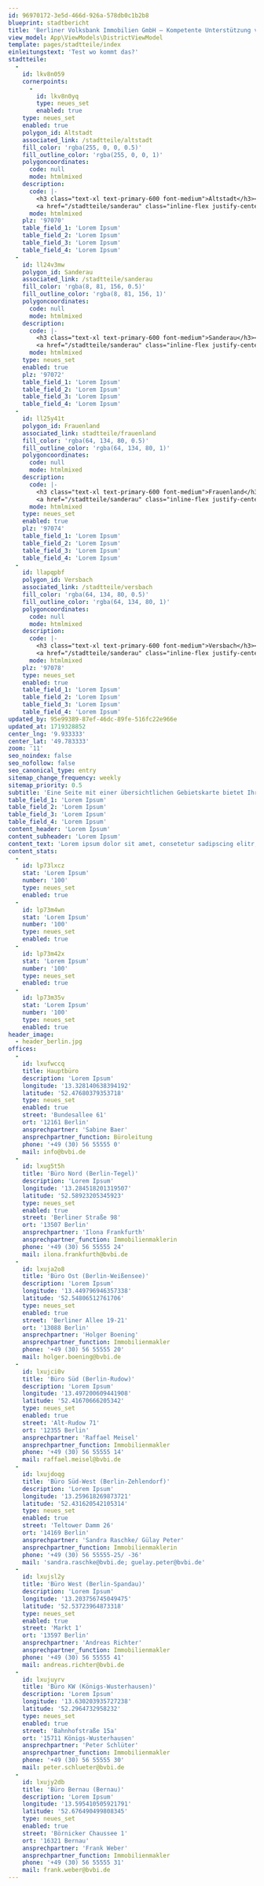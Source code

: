 ```yaml
---
id: 96970172-3e5d-466d-926a-578db0c1b2b8
blueprint: stadtbericht
title: 'Berliner Volksbank Immobilien GmbH – Kompetente Unterstützung vom Immobilienmakler'
view_model: App\ViewModels\DistrictViewModel
template: pages/stadtteile/index
einleitungstext: 'Test wo kommt das?'
stadtteile:
  -
    id: lkv8n059
    cornerpoints:
      -
        id: lkv8n0yq
        type: neues_set
        enabled: true
    type: neues_set
    enabled: true
    polygon_id: Altstadt
    associated_link: /stadtteile/altstadt
    fill_color: 'rgba(255, 0, 0, 0.5)'
    fill_outline_color: 'rgba(255, 0, 0, 1)'
    polygoncoordinates:
      code: null
      mode: htmlmixed
    description:
      code: |-
        <h3 class="text-xl text-primary-600 font-medium">Altstadt</h3><p class="text-sm">  Ruhiges und harmonizers Leben im Zentrum von Würzburg. </p><p class="text-sm my-2"> Die Altstadt von Würzburg ist eine malerische Mischung aus historischer Architektur, engen Gassen und charmanten Plätzen. Mit ihren zahlreichen Cafés, Restaurants und Geschäften bietet sie eine lebendige Atmosphäre und ein pulsierendes Stadtleben. Das reiche kulturelle Erbe, darunter die Residenz und die Marienkapelle, macht die Altstadt von Würzburg zu einem einzigartigen und inspirierenden Ort zum Leben. </p>
        <a href="/stadtteile/sanderau" class="inline-flex justify-center items-center py-2.5 px-5 text-sm font-medium text-center text-white rounded-lg md:w-auto lg:col-span-12 focus:ring-4 focus:outline-none bg-primary-700 dark:bg-primary-600 dark:hover:bg-primary-700 dark:focus:ring-primary-800 hover:bg-primary-800 focus:ring-primary-300">Mehr erfahren<span aria-hidden="true">&nbsp;→</span></a>
      mode: htmlmixed
    plz: '97070'
    table_field_1: 'Lorem Ipsum'
    table_field_2: 'Lorem Ipsum'
    table_field_3: 'Lorem Ipsum'
    table_field_4: 'Lorem Ipsum'
  -
    id: ll24v3mw
    polygon_id: Sanderau
    associated_link: /stadtteile/sanderau
    fill_color: 'rgba(8, 81, 156, 0.5)'
    fill_outline_color: 'rgba(8, 81, 156, 1)'
    polygoncoordinates:
      code: null
      mode: htmlmixed
    description:
      code: |-
        <h3 class="text-xl text-primary-600 font-medium">Sanderau</h3><p class="text-sm"> Ein charmantes Viertel zum Wohlfühlen und Entdecken. </p><p class="text-sm my-2"> Sanderau ist ein lebendiges Viertel mit einem ganz eigenen Charme. Die historische Architektur und die weitläufigen Grünflächen verleihen der Sanderau eine besondere Atmosphäre. Mit ihren gemütlichen Cafés, kleinen Läden und dem Mainufer in unmittelbarer Nähe bietet die Sanderau eine hohe Lebensqualität und lädt zum Verweilen ein. </p>
        <a href="/stadtteile/sanderau" class="inline-flex justify-center items-center py-2.5 px-5 text-sm font-medium text-center text-white rounded-lg md:w-auto lg:col-span-12 focus:ring-4 focus:outline-none bg-primary-700 dark:bg-primary-600 dark:hover:bg-primary-700 dark:focus:ring-primary-800 hover:bg-primary-800 focus:ring-primary-300">Mehr erfahren<span aria-hidden="true">&nbsp;→</span></a>
      mode: htmlmixed
    type: neues_set
    enabled: true
    plz: '97072'
    table_field_1: 'Lorem Ipsum'
    table_field_2: 'Lorem Ipsum'
    table_field_3: 'Lorem Ipsum'
    table_field_4: 'Lorem Ipsum'
  -
    id: ll25y41t
    polygon_id: Frauenland
    associated_link: stadtteile/frauenland
    fill_color: 'rgba(64, 134, 80, 0.5)'
    fill_outline_color: 'rgba(64, 134, 80, 1)'
    polygoncoordinates:
      code: null
      mode: htmlmixed
    description:
      code: |-
        <h3 class="text-xl text-primary-600 font-medium">Frauenland</h3><p class="text-sm">  Eine Oase der Ruhe und Naturnähe mitten in der Stadt.</p><p class="text-sm my-2"> Frauenland ist ein charmantes Viertel, das für seine grünen Oasen und seine ruhige Atmosphäre bekannt ist. Mit seinen weitläufigen Gärten, Parks und dem malerischen Mainufer lädt Frauenland zu erholsamen Spaziergängen und gemütlichen Picknicks ein. Die Nähe zur Natur und die idyllische Umgebung machen Frauenland zu einem beliebten Wohnort für Menschen, die eine Balance zwischen Stadtleben und Naturnähe suchen.</p>
        <a href="/stadtteile/sanderau" class="inline-flex justify-center items-center py-2.5 px-5 text-sm font-medium text-center text-white rounded-lg md:w-auto lg:col-span-12 focus:ring-4 focus:outline-none bg-primary-700 dark:bg-primary-600 dark:hover:bg-primary-700 dark:focus:ring-primary-800 hover:bg-primary-800 focus:ring-primary-300">Mehr erfahren<span aria-hidden="true">&nbsp;→</span></a>
      mode: htmlmixed
    type: neues_set
    enabled: true
    plz: '97074'
    table_field_1: 'Lorem Ipsum'
    table_field_2: 'Lorem Ipsum'
    table_field_3: 'Lorem Ipsum'
    table_field_4: 'Lorem Ipsum'
  -
    id: llapqpbf
    polygon_id: Versbach
    associated_link: /stadtteile/versbach
    fill_color: 'rgba(64, 134, 80, 0.5)'
    fill_outline_color: 'rgba(64, 134, 80, 1)'
    polygoncoordinates:
      code: null
      mode: htmlmixed
    description:
      code: |-
        <h3 class="text-xl text-primary-600 font-medium">Versbach</h3><p class="text-sm"> Versbach: Naturnahes Wohnen in idyllischer Ruhe"</p><p class="text-sm my-2"> Versbach zeichnet sich durch seine ruhige und naturnahe Umgebung aus. Mit weitläufigen Grünflächen, kleinen Bachläufen und charmanten Wegen bietet Versbach eine erholsame Atmosphäre für Spaziergänge und Outdoor-Aktivitäten. Die Nähe zur Natur und die angenehme Ruhe machen Versbach zu einem attraktiven Wohnort für Menschen, die eine entspannte Wohngegend abseits des städtischen Trubels suchen. </p>
        <a href="/stadtteile/sanderau" class="inline-flex justify-center items-center py-2.5 px-5 text-sm font-medium text-center text-white rounded-lg md:w-auto lg:col-span-12 focus:ring-4 focus:outline-none bg-primary-700 dark:bg-primary-600 dark:hover:bg-primary-700 dark:focus:ring-primary-800 hover:bg-primary-800 focus:ring-primary-300">Mehr erfahren<span aria-hidden="true">&nbsp;→</span></a>
      mode: htmlmixed
    plz: '97078'
    type: neues_set
    enabled: true
    table_field_1: 'Lorem Ipsum'
    table_field_2: 'Lorem Ipsum'
    table_field_3: 'Lorem Ipsum'
    table_field_4: 'Lorem Ipsum'
updated_by: 95e99389-87ef-46dc-89fe-516fc22e966e
updated_at: 1719328852
center_lng: '9.933333'
center_lat: '49.783333'
zoom: '11'
seo_noindex: false
seo_nofollow: false
seo_canonical_type: entry
sitemap_change_frequency: weekly
sitemap_priority: 0.5
subtitle: 'Eine Seite mit einer übersichtlichen Gebietskarte bietet Ihren Kunden eine praktische Übersicht über die verfügbaren Stadtteile und erleichtert die Navigation durch das Immobilienangebot. Ihre Kunden können so einfach auf die gewünschten Informationen zugreifen und die verschiedenen Stadtteile miteinander vergleichen.'
table_field_1: 'Lorem Ipsum'
table_field_2: 'Lorem Ipsum'
table_field_3: 'Lorem Ipsum'
table_field_4: 'Lorem Ipsum'
content_header: 'Lorem Ipsum'
content_subheader: 'Lorem Ipsum'
content_text: 'Lorem ipsum dolor sit amet, consetetur sadipscing elitr, sed diam nonumy eirmod tempor invidunt ut labore et dolore magna aliquyam erat, sed diam voluptua. At vero eos et accusam et justo duo dolores et ea rebum. Stet clita kasd gubergren, no sea takimata sanctus est Lorem ipsum dolor sit amet.'
content_stats:
  -
    id: lp73lxcz
    stat: 'Lorem Ipsum'
    number: '100'
    type: neues_set
    enabled: true
  -
    id: lp73m4wn
    stat: 'Lorem Ipsum'
    number: '100'
    type: neues_set
    enabled: true
  -
    id: lp73m42x
    stat: 'Lorem Ipsum'
    number: '100'
    type: neues_set
    enabled: true
  -
    id: lp73m35v
    stat: 'Lorem Ipsum'
    number: '100'
    type: neues_set
    enabled: true
header_image:
  - header_berlin.jpg
offices:
  -
    id: lxufwccq
    title: Hauptbüro
    description: 'Lorem Ipsum'
    longitude: '13.328140638394192'
    latitude: '52.47680379353718'
    type: neues_set
    enabled: true
    street: 'Bundesallee 61'
    ort: '12161 Berlin'
    ansprechpartner: 'Sabine Baer'
    ansprechpartner_function: Büroleitung
    phone: '+49 (30) 56 55555 0'
    mail: info@bvbi.de
  -
    id: lxug5t5h
    title: 'Büro Nord (Berlin-Tegel)'
    description: 'Lorem Ipsum'
    longitude: '13.284518201319507'
    latitude: '52.58923205345923'
    type: neues_set
    enabled: true
    street: 'Berliner Straße 98'
    ort: '13507 Berlin'
    ansprechpartner: 'Ilona Frankfurth'
    ansprechpartner_function: Immobilienmaklerin
    phone: '+49 (30) 56 55555 24'
    mail: ilona.frankfurth@bvbi.de
  -
    id: lxuja2o8
    title: 'Büro Ost (Berlin-Weißensee)'
    description: 'Lorem Ipsum'
    longitude: '13.449796946357338'
    latitude: '52.54806512761706'
    type: neues_set
    enabled: true
    street: 'Berliner Allee 19-21'
    ort: '13088 Berlin'
    ansprechpartner: 'Holger Boening'
    ansprechpartner_function: Immobilienmakler
    phone: '+49 (30) 56 55555 20'
    mail: holger.boening@bvbi.de
  -
    id: lxujci0v
    title: 'Büro Süd (Berlin-Rudow)'
    description: 'Lorem Ipsum'
    longitude: '13.497200609441908'
    latitude: '52.41670666205342'
    type: neues_set
    enabled: true
    street: 'Alt-Rudow 71'
    ort: '12355 Berlin'
    ansprechpartner: 'Raffael Meisel'
    ansprechpartner_function: Immobilienmakler
    phone: '+49 (30) 56 55555 14'
    mail: raffael.meisel@bvbi.de
  -
    id: lxujdoqg
    title: 'Büro Süd-West (Berlin-Zehlendorf)'
    description: 'Lorem Ipsum'
    longitude: '13.259618269873721'
    latitude: '52.431620542105314'
    type: neues_set
    enabled: true
    street: 'Teltower Damm 26'
    ort: '14169 Berlin'
    ansprechpartner: 'Sandra Raschke/ Gülay Peter'
    ansprechpartner_function: Immobilienmaklerin
    phone: '+49 (30) 56 55555-25/ -36'
    mail: 'sandra.raschke@bvbi.de; guelay.peter@bvbi.de'
  -
    id: lxujsl2y
    title: 'Büro West (Berlin-Spandau)'
    description: 'Lorem Ipsum'
    longitude: '13.203756745049475'
    latitude: '52.53723964873318'
    type: neues_set
    enabled: true
    street: 'Markt 1'
    ort: '13597 Berlin'
    ansprechpartner: 'Andreas Richter'
    ansprechpartner_function: Immobilienmakler
    phone: '+49 (30) 56 55555 41'
    mail: andreas.richter@bvbi.de
  -
    id: lxujuyrv
    title: 'Büro KW (Königs-Wusterhausen)'
    description: 'Lorem Ipsum'
    longitude: '13.630203935727238'
    latitude: '52.2964732958232'
    type: neues_set
    enabled: true
    street: 'Bahnhofstraße 15a'
    ort: '15711 Königs-Wusterhausen'
    ansprechpartner: 'Peter Schlüter'
    ansprechpartner_function: Immobilienmakler
    phone: '+49 (30) 56 55555 30'
    mail: peter.schlueter@bvbi.de
  -
    id: lxujy2db
    title: 'Büro Bernau (Bernau)'
    description: 'Lorem Ipsum'
    longitude: '13.595410505921791'
    latitude: '52.676490499808345'
    type: neues_set
    enabled: true
    street: 'Börnicker Chaussee 1'
    ort: '16321 Bernau'
    ansprechpartner: 'Frank Weber'
    ansprechpartner_function: Immobilienmakler
    phone: '+49 (30) 56 55555 31'
    mail: frank.weber@bvbi.de
---
```


